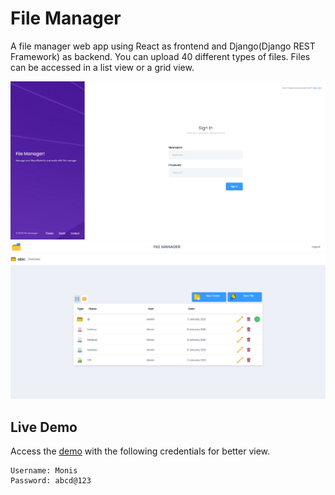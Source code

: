 # File Manager

A file manager web app using React as frontend and Django(Django REST Framework) as backend. You can upload 40 different types of files. Files can be accessed in a list view or a grid view.

![Login](https://github.com/MonisBana/FileManager/blob/main/Screenshots/Login.png?raw=true)
![MyFiles](https://github.com/MonisBana/FileManager/blob/main/Screenshots/Myfiles.png?raw=true)

## Live Demo

Access the [demo](http://18.219.77.183:8000) with the following credentials for better view.

```
Username: Monis
Password: abcd@123
```
